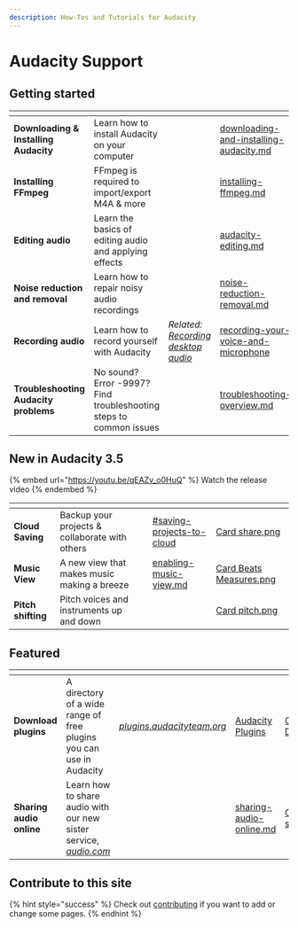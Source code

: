 ```yaml
---
description: How-Tos and Tutorials for Audacity
---
```


# Audacity Support

## Getting started

<table data-view="cards"><thead><tr><th></th><th></th><th></th><th data-hidden data-card-target data-type="content-ref"></th><th data-hidden data-card-cover data-type="files"></th></tr></thead><tbody><tr><td><strong>Downloading &#x26; Installing Audacity</strong></td><td>Learn how to install Audacity on your computer</td><td></td><td><a href="basics/downloading-and-installing-audacity.md">downloading-and-installing-audacity.md</a></td><td><a href=".gitbook/assets/Card Download.png">Card Download.png</a></td></tr><tr><td><strong>Installing FFmpeg</strong></td><td>FFmpeg is required to import/export M4A &#x26; more</td><td></td><td><a href="basics/installing-ffmpeg.md">installing-ffmpeg.md</a></td><td><a href=".gitbook/assets/Card FFMPEG.png">Card FFMPEG.png</a></td></tr><tr><td><strong>Editing audio</strong></td><td>Learn the basics of editing audio and applying effects</td><td></td><td><a href="basics/audacity-editing.md">audacity-editing.md</a></td><td><a href=".gitbook/assets/Card editing.png">Card editing.png</a></td></tr><tr><td><strong>Noise reduction and removal</strong></td><td>Learn how to repair noisy audio recordings</td><td></td><td><a href="repairing-audio/noise-reduction-removal.md">noise-reduction-removal.md</a></td><td><a href=".gitbook/assets/Card editing 2.png">Card editing 2.png</a></td></tr><tr><td><strong>Recording audio</strong></td><td>Learn how to record yourself with Audacity</td><td><em>Related:</em> <a href="basics/recording-desktop-audio.md"><em>Recording desktop audio</em></a></td><td><a href="basics/recording-your-voice-and-microphone/">recording-your-voice-and-microphone</a></td><td><a href=".gitbook/assets/Card Record.png">Card Record.png</a></td></tr><tr><td><strong>Troubleshooting Audacity problems</strong></td><td>No sound? Error -9997? Find troubleshooting steps to common issues</td><td></td><td><a href="troubleshooting/troubleshooting-overview.md">troubleshooting-overview.md</a></td><td><a href=".gitbook/assets/Card error.png">Card error.png</a></td></tr></tbody></table>

## New in Audacity 3.5

{% embed url="https://youtu.be/qEAZv_o0HuQ" %}
Watch the release video
{% endembed %}

<table data-view="cards"><thead><tr><th></th><th></th><th></th><th data-hidden data-card-target data-type="content-ref"></th><th data-hidden data-card-cover data-type="files"></th></tr></thead><tbody><tr><td><strong>Cloud Saving</strong></td><td>Backup your projects &#x26; collaborate with others</td><td></td><td><a href="basics/saving-and-exporting-projects.md#saving-projects-to-cloud">#saving-projects-to-cloud</a></td><td><a href=".gitbook/assets/Card share.png">Card share.png</a></td></tr><tr><td><strong>Music View</strong></td><td>A new view that makes music making a breeze</td><td></td><td><a href="music/enabling-music-view.md">enabling-music-view.md</a></td><td><a href=".gitbook/assets/Card Beats Measures.png">Card Beats Measures.png</a></td></tr><tr><td><strong>Pitch shifting</strong></td><td>Pitch voices and instruments up and down</td><td></td><td></td><td><a href=".gitbook/assets/Card pitch.png">Card pitch.png</a></td></tr></tbody></table>

## Featured

<table data-view="cards"><thead><tr><th></th><th></th><th></th><th data-hidden data-card-target data-type="content-ref"></th><th data-hidden data-card-cover data-type="files"></th></tr></thead><tbody><tr><td><strong>Download plugins</strong></td><td>A directory of a wide range of free plugins you can use in Audacity</td><td><a href="https://plugins.audacityteam.org"><em>plugins.audacityteam.org</em></a></td><td><a href="https://app.gitbook.com/o/-MhmG2mhIIHTtQPuHV_k/s/klCVENFte0GRy5IqVz0W/">Audacity Plugins</a></td><td><a href=".gitbook/assets/Card Download.png">Card Download.png</a></td></tr><tr><td><strong>Sharing audio online</strong></td><td>Learn how to share audio with our new sister service, <a href="https://audio.com"><em>audio.com</em></a></td><td></td><td><a href="basics/sharing-audio-online.md">sharing-audio-online.md</a></td><td><a href=".gitbook/assets/Card share.png">Card share.png</a></td></tr></tbody></table>

## Contribute to this site

{% hint style="success" %}
Check out [contributing](community/contributing/ "mention") if you want to add or change some pages.
{% endhint %}
